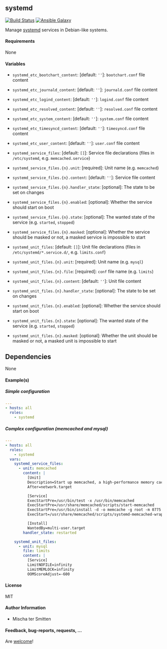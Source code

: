 ## systemd

[![Build Status](https://travis-ci.org/Oefenweb/ansible-systemd.svg?branch=master)](https://travis-ci.org/Oefenweb/ansible-systemd)
[![Ansible Galaxy](http://img.shields.io/badge/ansible--galaxy-systemd-blue.svg)](https://galaxy.ansible.com/Oefenweb/systemd)

Manage [systemd](https://www.freedesktop.org/wiki/Software/systemd/) services in Debian-like systems.

#### Requirements

None

#### Variables

* `systemd_etc_bootchart_content`: [default: `''`]: `bootchart.conf` file content
* `systemd_etc_journald_content`: [default: `''`]: `journald.conf` file content
* `systemd_etc_logind_content`: [default: `''`]: `logind.conf` file content
* `systemd_etc_resolved_content`: [default: `''`]: `resolved.conf` file content
* `systemd_etc_system_content`: [default: `''`]: `system.conf` file content
* `systemd_etc_timesyncd_content`: [default: `''`]: `timesyncd.conf` file content
* `systemd_etc_user_content`: [default: `''`]: `user.conf` file content

* `systemd_service_files`: [default: `[]`]: Service file declarations (files in `/etc/systemd`, e.g. `memcached.service`)
* `systemd_service_files.{n}.unit`: [required]: Unit name (e.g. `memcached`)
* `systemd_service_files.{n}.content`: [default: `''`]: Service file content
* `systemd_service_files.{n}.handler_state`: [optional]: The state to be set on changes
* `systemd_service_files.{n}.enabled`: [optional]: Whether the service should start on boot
* `systemd_service_files.{n}.state`: [optional]: The wanted state of the service (e.g. `started`, `stopped`)
* `systemd_service_files.{n}.masked`: [optional]: Whether the service should be masked or not, a masked service is impossible to start

* `systemd_unit_files`: [default: `[]`]: Unit file declarations (files in `/etc/systemd/*.service.d/`, e.g. `limits.conf`)
* `systemd_unit_files.{n}.unit`: [required]: Unit name (e.g. `mysql`)
* `systemd_unit_files.{n}.file`: [required]: `conf` file name (e.g. `limits`)
* `systemd_unit_files.{n}.content`: [default: `''`]: Unit file content
* `systemd_unit_files.{n}.handler_state`: [optional]: The state to be set on changes
* `systemd_unit_files.{n}.enabled`: [optional]: Whether the service should start on boot
* `systemd_unit_files.{n}.state`: [optional]: The wanted state of the service (e.g. `started`, `stopped`)
* `systemd_unit_files.{n}.masked`: [optional]: Whether the unit should be masked or not, a masked unit is impossible to start

## Dependencies

None

#### Example(s)

##### Simple configuration

```yaml
---
- hosts: all
  roles:
    - systemd
```

##### Complex configuration (memcached and mysql)

```yaml
---
- hosts: all
  roles:
    - systemd
  vars:
    systemd_service_files:
      - unit: memcached
        content: |
          [Unit]
          Description=Start up memcached, a high-performance memory caching daemon
          After=network.target

          [Service]
          ExecStartPre=/usr/bin/test -x /usr/bin/memcached
          ExecStartPre=/usr/share/memcached/scripts/start-memcached
          ExecStartPre=/usr/bin/install -d -o memcache -g root -m 0775 /run/memcached
          ExecStart=/usr/share/memcached/scripts/systemd-memcached-wrapper /etc/memcached.conf

          [Install]
          WantedBy=multi-user.target
        handler_state: restarted

    systemd_unit_files:
      - unit: mysql
        file: limits
        content: |
          [Service]
          LimitNOFILE=infinity
          LimitMEMLOCK=infinity
          OOMScoreAdjust=-600
```

#### License

MIT

#### Author Information

* Mischa ter Smitten

#### Feedback, bug-reports, requests, ...

Are [welcome](https://github.com/Oefenweb/ansible-systemd/issues)!
